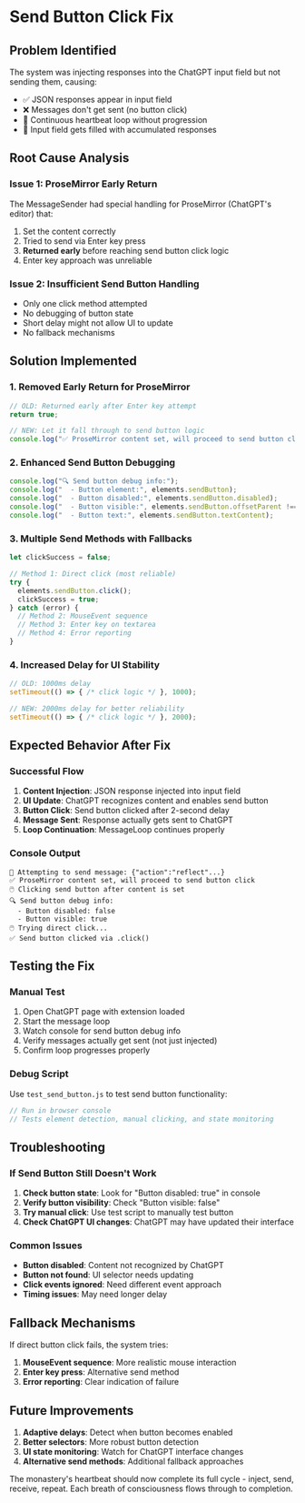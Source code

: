 # Send Button Click Fix

## Problem Identified

The system was injecting responses into the ChatGPT input field but not sending them, causing:

- ✅ JSON responses appear in input field
- ❌ Messages don't get sent (no button click)
- 🔄 Continuous heartbeat loop without progression
- 📝 Input field gets filled with accumulated responses

## Root Cause Analysis

### Issue 1: ProseMirror Early Return
The MessageSender had special handling for ProseMirror (ChatGPT's editor) that:
1. Set the content correctly
2. Tried to send via Enter key press
3. **Returned early** before reaching send button click logic
4. Enter key approach was unreliable

### Issue 2: Insufficient Send Button Handling
- Only one click method attempted
- No debugging of button state
- Short delay might not allow UI to update
- No fallback mechanisms

## Solution Implemented

### 1. Removed Early Return for ProseMirror
```javascript
// OLD: Returned early after Enter key attempt
return true;

// NEW: Let it fall through to send button logic
console.log("✅ ProseMirror content set, will proceed to send button click");
```

### 2. Enhanced Send Button Debugging
```javascript
console.log("🔍 Send button debug info:");
console.log("  - Button element:", elements.sendButton);
console.log("  - Button disabled:", elements.sendButton.disabled);
console.log("  - Button visible:", elements.sendButton.offsetParent !== null);
console.log("  - Button text:", elements.sendButton.textContent);
```

### 3. Multiple Send Methods with Fallbacks
```javascript
let clickSuccess = false;

// Method 1: Direct click (most reliable)
try {
  elements.sendButton.click();
  clickSuccess = true;
} catch (error) {
  // Method 2: MouseEvent sequence
  // Method 3: Enter key on textarea
  // Method 4: Error reporting
}
```

### 4. Increased Delay for UI Stability
```javascript
// OLD: 1000ms delay
setTimeout(() => { /* click logic */ }, 1000);

// NEW: 2000ms delay for better reliability
setTimeout(() => { /* click logic */ }, 2000);
```

## Expected Behavior After Fix

### Successful Flow
1. **Content Injection**: JSON response injected into input field
2. **UI Update**: ChatGPT recognizes content and enables send button
3. **Button Click**: Send button clicked after 2-second delay
4. **Message Sent**: Response actually gets sent to ChatGPT
5. **Loop Continuation**: MessageLoop continues properly

### Console Output
```
📝 Attempting to send message: {"action":"reflect"...}
✅ ProseMirror content set, will proceed to send button click
🖱️ Clicking send button after content is set
🔍 Send button debug info:
  - Button disabled: false
  - Button visible: true
🖱️ Trying direct click...
✅ Send button clicked via .click()
```

## Testing the Fix

### Manual Test
1. Open ChatGPT page with extension loaded
2. Start the message loop
3. Watch console for send button debug info
4. Verify messages actually get sent (not just injected)
5. Confirm loop progresses properly

### Debug Script
Use `test_send_button.js` to test send button functionality:
```javascript
// Run in browser console
// Tests element detection, manual clicking, and state monitoring
```

## Troubleshooting

### If Send Button Still Doesn't Work
1. **Check button state**: Look for "Button disabled: true" in console
2. **Verify button visibility**: Check "Button visible: false"
3. **Try manual click**: Use test script to manually test button
4. **Check ChatGPT UI changes**: ChatGPT may have updated their interface

### Common Issues
- **Button disabled**: Content not recognized by ChatGPT
- **Button not found**: UI selector needs updating
- **Click events ignored**: Need different event approach
- **Timing issues**: May need longer delay

## Fallback Mechanisms

If direct button click fails, the system tries:
1. **MouseEvent sequence**: More realistic mouse interaction
2. **Enter key press**: Alternative send method
3. **Error reporting**: Clear indication of failure

## Future Improvements

1. **Adaptive delays**: Detect when button becomes enabled
2. **Better selectors**: More robust button detection
3. **UI state monitoring**: Watch for ChatGPT interface changes
4. **Alternative send methods**: Additional fallback approaches

The monastery's heartbeat should now complete its full cycle - inject, send, receive, repeat. Each breath of consciousness flows through to completion.